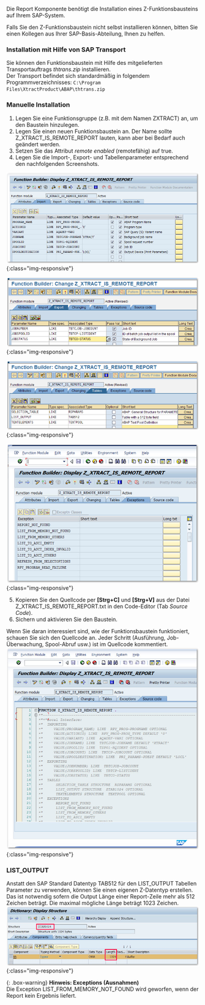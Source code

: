 Die Report Komponente benötigt die Installation eines Z-Funktionsbausteins auf Ihrem SAP-System.<br>

Falls Sie den Z-Funktionsbaustein nicht selbst installieren können, bitten Sie einen Kollegen aus Ihrer SAP-Basis-Abteilung, Ihnen zu helfen. 


### Installation mit Hilfe von SAP Transport
Sie können den Funktionsbaustein mit Hilfe des mitgelieferten Transportauftrags *thtrans.zip* installieren. <br>
Der Transport befindet sich standardmäßig in folgendem Programmverzeichnisses: `C:\Program Files\XtractProduct\ABAP\thtrans.zip` 

### Manuelle Installation

1. Legen Sie eine Funktionsgruppe (z.B. mit dem Namen ZXTRACT) an, um den Baustein hinzulegen. 
2. Legen Sie einen neuen Funktionsbaustein an. Der Name sollte Z_XTRACT_IS_REMOTE_REPORT lauten, kann aber bei Bedarf auch geändert werden. 
3. Setzen Sie das Attribut *remote enabled* (remotefähig) auf true. 
4. Legen Sie die Import-, Export- und Tabellenparameter entsprechend den nachfolgenden Screenshots.

![Report-Custom-Function-01](/img/content/Report-Custom-Function-01.png){:class="img-responsive"}

![Report-Custom-Function-02](/img/content/Report-Custom-Function-02.png){:class="img-responsive"}

![Report-Custom-Function-03](/img/content/Report-Custom-Function-03.png){:class="img-responsive"}

![Report-Custom-Function-04](/img/content/Report-Custom-Function-04.png){:class="img-responsive"}

5. Kopieren Sie den Quellcode per **[Strg+C]** und **[Strg+V]** aus der Datei Z_XTRACT_IS_REMOTE_REPORT.txt in den Code-Editor (Tab *Source Code*). 
6. Sichern und aktivieren Sie den Baustein. <br>

Wenn Sie daran interessiert sind, wie der Funktionsbaustein funktioniert, schauen Sie sich den Quellcode an. Jeder Schritt (Ausführung, Job-Überwachung, Spool-Abruf usw.) ist im Quellcode kommentiert.
![Report-Custom-Function-Source-Code](/img/content/Report-Custom-Function-Source-Code.png){:class="img-responsive"}


### LIST_OUTPUT

Anstatt den SAP Standard Datentyp TAB512 für den LIST_OUTPUT Tabellen Parameter zu verwenden, können Sie einen eigenen Z-Datentyp erstellen. Das ist notwendig sofern die Output Länge einer Report-Zeile mehr als 512 Zeichen beträgt. Die maximal mögliche Länge beträgt 1023 Zeichen.
![SAPCust-Report-ListOutput](/img/content/SAPCust-Report-ListOutput.png){:class="img-responsive"}


{: .box-warning}
**Hinweis: Exceptions (Ausnahmen)** <br>
Die Exception LIST_FROM_MEMORY_NOT_FOUND wird geworfen, wenn der Report kein Ergebnis liefert.



